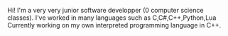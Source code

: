 Hi! I'm a very very junior software developper (0 computer science classes).
I've worked in many languages such as C,C#,C++,Python,Lua
Currently working on my own interpreted programming language in C++.

